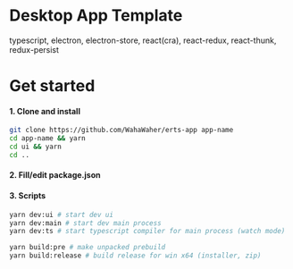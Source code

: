 # Desktop App Template
typescript, electron, electron-store, react(cra), react-redux, react-thunk, redux-persist

# Get started
#### 1. Clone and install
```bash
git clone https://github.com/WahaWaher/erts-app app-name
cd app-name && yarn
cd ui && yarn
cd ..
```
#### 2. Fill/edit package.json
#### 3. Scripts
```bash
yarn dev:ui # start dev ui
yarn dev:main # start dev main process
yarn dev:ts # start typescript compiler for main process (watch mode)

yarn build:pre # make unpacked prebuild
yarn build:release # build release for win x64 (installer, zip)
```